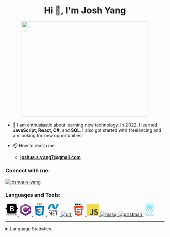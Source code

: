 <h1 align="center">Hi 👋, I'm Josh Yang</h1>

<p align="center">
  <img
  src="https://raw.githubusercontent.com/TheDudeThatCode/TheDudeThatCode/master/Assets/Developer.gif"
  height="300"
  width="400"
/>
  </p>




- 👯 I am enthusiastic about learning new technology. In 2022, I learned **JavaScript, React, C#,** and **SQL**. I also got started with freelancing and am looking for new opportunities!

- 📫 How to reach me 
  - **joshua.s.yang7@gmail.com**

<h3 align="left">Connect with me:</h3>
<p align="left">
<a href="https://linkedin.com/in/joshua-s-yang" target="blank"><img align="center" src="https://raw.githubusercontent.com/rahuldkjain/github-profile-readme-generator/master/src/images/icons/Social/linked-in-alt.svg" alt="joshua-s-yang" height="30" width="40" /></a>
</p>

<h3 align="left">Languages and Tools:</h3>
<p align="left"> <a href="https://getbootstrap.com" target="_blank" rel="noreferrer"> <img src="https://raw.githubusercontent.com/devicons/devicon/master/icons/bootstrap/bootstrap-plain-wordmark.svg" alt="bootstrap" width="40" height="40"/> </a> <a href="https://www.w3schools.com/cs/" target="_blank" rel="noreferrer"> <img src="https://raw.githubusercontent.com/devicons/devicon/master/icons/csharp/csharp-original.svg" alt="csharp" width="40" height="40"/> </a> <a href="https://www.w3schools.com/css/" target="_blank" rel="noreferrer"> <img src="https://raw.githubusercontent.com/devicons/devicon/master/icons/css3/css3-original-wordmark.svg" alt="css3" width="40" height="40"/> </a> <a href="https://dotnet.microsoft.com/" target="_blank" rel="noreferrer"> <img src="https://raw.githubusercontent.com/devicons/devicon/master/icons/dot-net/dot-net-original-wordmark.svg" alt="dotnet" width="40" height="40"/> </a> <a href="https://git-scm.com/" target="_blank" rel="noreferrer"> <img src="https://www.vectorlogo.zone/logos/git-scm/git-scm-icon.svg" alt="git" width="40" height="40"/> </a> <a href="https://www.w3.org/html/" target="_blank" rel="noreferrer"> <img src="https://raw.githubusercontent.com/devicons/devicon/master/icons/html5/html5-original-wordmark.svg" alt="html5" width="40" height="40"/> </a> <a href="https://developer.mozilla.org/en-US/docs/Web/JavaScript" target="_blank" rel="noreferrer"> <img src="https://raw.githubusercontent.com/devicons/devicon/master/icons/javascript/javascript-original.svg" alt="javascript" width="40" height="40"/> </a> <a href="https://www.microsoft.com/en-us/sql-server" target="_blank" rel="noreferrer"> <img src="https://www.svgrepo.com/show/303229/microsoft-sql-server-logo.svg" alt="mssql" width="40" height="40"/> </a> <a href="https://postman.com" target="_blank" rel="noreferrer"> <img src="https://www.vectorlogo.zone/logos/getpostman/getpostman-icon.svg" alt="postman" width="40" height="40"/> </a> <a href="https://reactjs.org/" target="_blank" rel="noreferrer"> <img src="https://raw.githubusercontent.com/devicons/devicon/master/icons/react/react-original-wordmark.svg" alt="react" width="40" height="40"/> </a> </p>


<hr>
<details>
  <summary>Language Statistics...</summary><br/>
  <p align="center">
  <img
  src="https://wakatime.com/share/@jyang/26779cdc-8dc3-4dcd-b097-52cfd6663fb5.svg"
  alt="jyang WakaTime Stats"
  height="300"
  width="400"
/>
  </p>
  
  <p align="center">
  <img
  src="https://media0.giphy.com/media/la8uEME0KVsDDcLbYf/giphy.gif?cid=ecf05e47bhadvutqw910pd6isg48p3rxb4oo9785kimqk0ef&rid=giphy.gif&ct=g"
  height="300"
  width="400"
/>
  </p>
</details>
</hr>




